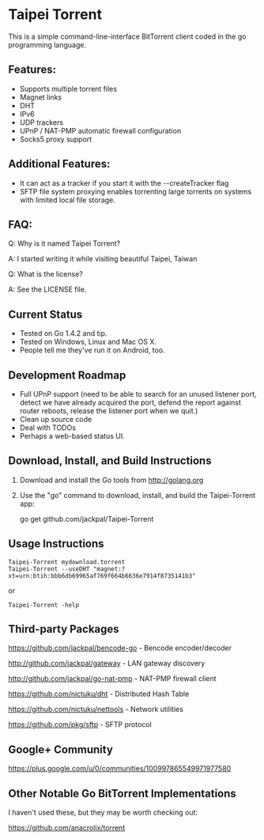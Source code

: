 Taipei Torrent
==============

This is a simple command-line-interface BitTorrent client coded in the go
programming language.

Features:
---------

+ Supports multiple torrent files
+ Magnet links
+ DHT
+ IPv6
+ UDP trackers
+ UPnP / NAT-PMP automatic firewall configuration
+ Socks5 proxy support

Additional Features:
--------------------

+ It can act as a tracker if you start it with the --createTracker flag
+ SFTP file system proxying enables torrenting large torrents on systems with
  limited local file storage.

FAQ:
----

Q: Why is it named Taipei Torrent?

A: I started writing it while visiting beautiful Taipei, Taiwan

Q: What is the license?

A: See the LICENSE file.

Current Status
--------------

+ Tested on Go 1.4.2 and tip.
+ Tested on Windows, Linux and Mac OS X.
+ People tell me they've run it on Android, too.

Development Roadmap
-------------------

+ Full UPnP support (need to be able to search for an unused listener port,
  detect we have already acquired the port, defend the report against router
  reboots, release the listener port when we quit.)
+ Clean up source code
+ Deal with TODOs
+ Perhaps a web-based status UI.

Download, Install, and Build Instructions
-----------------------------------------

1. Download and install the Go tools from http://golang.org

2. Use the "go" command to download, install, and build the Taipei-Torrent
app:

    go get github.com/jackpal/Taipei-Torrent

Usage Instructions
------------------

    Taipei-Torrent mydownload.torrent
    Taipei-Torrent --useDHT "magnet:?xt=urn:btih:bbb6db69965af769f664b6636e7914f8735141b3"

or

    Taipei-Torrent -help

Third-party Packages
--------------------

https://github.com/jackpal/bencode-go - Bencode encoder/decoder

http://github.com/jackpal/gateway - LAN gateway discovery

http://github.com/jackpal/go-nat-pmp - NAT-PMP firewall client

https://github.com/nictuku/dht      - Distributed Hash Table

https://github.com/nictuku/nettools - Network utilities

https://github.com/pkg/sftp - SFTP protocol


Google+ Community
-----------------

https://plus.google.com/u/0/communities/100997865549971977580

Other Notable Go BitTorrent Implementations
-------------------------------------------

I haven't used these, but they may be worth checking out:

https://github.com/anacrolix/torrent

